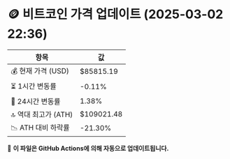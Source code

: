 # 🪙 비트코인 가격 업데이트 (2025-03-02 22:36)

| 항목                | 값 |
|--------------------|----------------|
| 💰 현재 가격 (USD) | $85815.19 |
| ⏳ 1시간 변동률    | -0.11% |
| 📆 24시간 변동률   | 1.38% |
| 🔝 역대 최고가 (ATH) | $109021.48 |
| 📉 ATH 대비 하락률 | -21.30% |

🔄 **이 파일은 GitHub Actions에 의해 자동으로 업데이트됩니다.**
